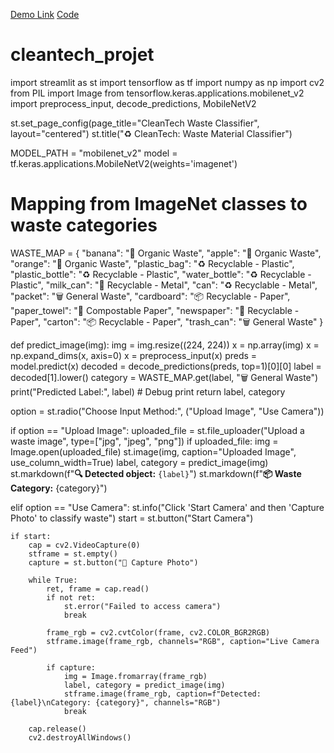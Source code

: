 [Demo Link](https://drive.google.com/file/d/1mdykXxwXzWL_1nRKlKjuHpRcew7UgnF0/view?usp=drivesdk)
[Code](https://github.com/johndilipkumar2004/cleantech_project.git)
# cleantech_projet
import streamlit as st
import tensorflow as tf
import numpy as np
import cv2
from PIL import Image
from tensorflow.keras.applications.mobilenet_v2 import preprocess_input, decode_predictions, MobileNetV2

st.set_page_config(page_title="CleanTech Waste Classifier", layout="centered")
st.title("♻️ CleanTech: Waste Material Classifier")

MODEL_PATH = "mobilenet_v2"
model = tf.keras.applications.MobileNetV2(weights='imagenet')

# Mapping from ImageNet classes to waste categories
WASTE_MAP = {
    "banana": "🍌 Organic Waste",
    "apple": "🍏 Organic Waste",
    "orange": "🍊 Organic Waste",
    "plastic_bag": "♻️ Recyclable - Plastic",
    "plastic_bottle": "♻️ Recyclable - Plastic",
    "water_bottle": "♻️ Recyclable - Plastic",
    "milk_can": "🧴 Recyclable - Metal",
    "can": "♻️ Recyclable - Metal",
    "packet": "🗑️ General Waste",
    "cardboard": "📦 Recyclable - Paper",
    "paper_towel": "🧻 Compostable Paper",
    "newspaper": "📰 Recyclable - Paper",
    "carton": "📦 Recyclable - Paper",
    "trash_can": "🗑️ General Waste"
}


def predict_image(img):
    img = img.resize((224, 224))
    x = np.array(img)
    x = np.expand_dims(x, axis=0)
    x = preprocess_input(x)
    preds = model.predict(x)
    decoded = decode_predictions(preds, top=1)[0][0]
    label = decoded[1].lower()
    category = WASTE_MAP.get(label, "🗑️ General Waste")
    print("Predicted Label:", label)  # Debug print
    return label, category


option = st.radio("Choose Input Method:", ("Upload Image", "Use Camera"))

if option == "Upload Image":
    uploaded_file = st.file_uploader("Upload a waste image", type=["jpg", "jpeg", "png"])
    if uploaded_file:
        img = Image.open(uploaded_file)
        st.image(img, caption="Uploaded Image", use_column_width=True)
        label, category = predict_image(img)
        st.markdown(f"**🔍 Detected object:** `{label}`")
        st.markdown(f"**📦 Waste Category:** {category}")

elif option == "Use Camera":
    st.info("Click 'Start Camera' and then 'Capture Photo' to classify waste")
    start = st.button("Start Camera")

    if start:
        cap = cv2.VideoCapture(0)
        stframe = st.empty()
        capture = st.button("📸 Capture Photo")

        while True:
            ret, frame = cap.read()
            if not ret:
                st.error("Failed to access camera")
                break

            frame_rgb = cv2.cvtColor(frame, cv2.COLOR_BGR2RGB)
            stframe.image(frame_rgb, channels="RGB", caption="Live Camera Feed")

            if capture:
                img = Image.fromarray(frame_rgb)
                label, category = predict_image(img)
                stframe.image(frame_rgb, caption=f"Detected: {label}\nCategory: {category}", channels="RGB")
                break

        cap.release()
        cv2.destroyAllWindows()
